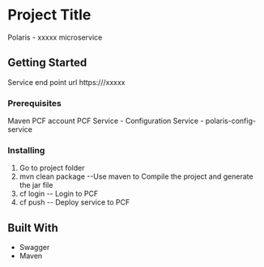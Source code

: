 # Project Title

Polaris -   xxxxx microservice

## Getting Started


Service end point url
https:///xxxxx

### Prerequisites
Maven
PCF account
PCF Service -
  Configuration Service - polaris-config-service

### Installing

1. Go to project folder
2. mvn clean package  --Use maven to Compile the project and generate the jar file
3. cf login  -- Login to PCF
4. cf push -- Deploy service to PCF


## Built With

* Swagger 
* Maven

